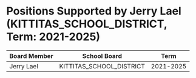 # Positions Supported by Jerry Lael (KITTITAS_SCHOOL_DISTRICT, Term: 2021-2025)

| Board Member | School Board | Term |
|--------------|--------------|------|
| Jerry Lael | KITTITAS_SCHOOL_DISTRICT | 2021-2025 |

